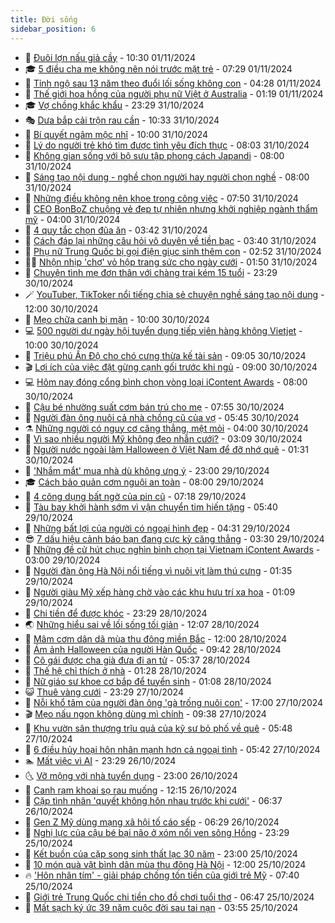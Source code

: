 ```yaml
---
title: Đời sống
sidebar_position: 6
---
```


<!-- vnexpress-doi-song:START -->
- 🚀 [Đuôi lợn nấu giả cầy](https://vnexpress.net/duoi-lon-nau-gia-cay-4811006.html) - 10:30 01/11/2024
- 🎓 [5 điều cha mẹ không nên nói trước mặt trẻ](https://vnexpress.net/5-dieu-cha-me-khong-nen-noi-truoc-mat-tre-4811009.html) - 07:29 01/11/2024
- 🚦 [Tỉnh ngộ sau 13 năm theo đuổi lối sống không con](https://vnexpress.net/tinh-ngo-sau-13-nam-theo-duoi-loi-song-khong-con-4810498.html) - 04:28 01/11/2024
- 🦣 [Thế giới hoa hồng của người phụ nữ Việt ở Australia](https://vnexpress.net/the-gioi-hoa-hong-cua-nguoi-phu-nu-viet-o-australia-4809693.html) - 01:19 01/11/2024
- 🎓 [Vợ chồng khắc khẩu](https://vnexpress.net/vo-chong-khac-khau-4808337.html) - 23:29 31/10/2024
- 🎭 [Dưa bắp cải trộn rau cần](https://vnexpress.net/dua-bap-cai-tron-rau-can-4810686.html) - 10:33 31/10/2024
- 🦅 [Bí quyết ngâm mộc nhĩ](https://vnexpress.net/bi-quyet-ngam-moc-nhi-4810351.html) - 10:00 31/10/2024
- 🎃 [Lý do người trẻ khó tìm được tình yêu đích thực](https://vnexpress.net/ly-do-nguoi-tre-kho-tim-duoc-tinh-yeu-dich-thuc-4810297.html) - 08:03 31/10/2024
- 💪 [Không gian sống với bộ sưu tập phong cách Japandi](https://vnexpress.net/khong-gian-song-voi-bo-suu-tap-phong-cach-japandi-4810692.html) - 08:00 31/10/2024
- 🐻 [Sáng tạo nội dung - nghề chọn người hay người chọn nghề](https://vnexpress.net/sang-tao-noi-dung-nghe-chon-nguoi-hay-nguoi-chon-nghe-4810685.html) - 08:00 31/10/2024
- 🧠 [Những điều không nên khoe trong công việc](https://vnexpress.net/nhung-dieu-khong-nen-khoe-trong-cong-viec-4810559.html) - 07:50 31/10/2024
- 🐘 [CEO BonBoZ chuộng vẻ đẹp tự nhiên nhưng khởi nghiệp ngành thẩm mỹ](https://vnexpress.net/ceo-bonboz-chuong-ve-dep-tu-nhien-nhung-khoi-nghiep-nganh-tham-my-4810517.html) - 04:00 31/10/2024
- 👹 [4 quy tắc chọn đũa ăn](https://vnexpress.net/4-quy-tac-chon-dua-an-4810500.html) - 03:42 31/10/2024
- 💂 [Cách đáp lại những câu hỏi vô duyên về tiền bạc](https://vnexpress.net/cach-dap-lai-nhung-cau-hoi-vo-duyen-ve-tien-bac-4810177.html) - 03:40 31/10/2024
- 🦍 [Phụ nữ Trung Quốc bị gọi điện giục sinh thêm con](https://vnexpress.net/phu-nu-trung-quoc-bi-goi-dien-giuc-sinh-them-con-4810238.html) - 02:52 31/10/2024
- 🧑‍🏫 [Nhộn nhịp &#39;chợ&#39; vỏ hộp trang sức cho ngày cưới](https://vnexpress.net/nhon-nhip-cho-vo-hop-trang-suc-cho-ngay-cuoi-4810250.html) - 01:50 31/10/2024
- 🧰 [Chuyện tình mẹ đơn thân với chàng trai kém 15 tuổi](https://vnexpress.net/chuyen-tinh-me-don-than-voi-chang-trai-kem-15-tuoi-4807875.html) - 23:29 30/10/2024
- 🪄 [YouTuber, TikToker nổi tiếng chia sẻ chuyện nghề sáng tạo nội dung](https://vnexpress.net/youtuber-tiktoker-noi-tieng-chia-se-chuyen-nghe-sang-tao-noi-dung-4810102.html) - 12:00 30/10/2024
- 🐲 [Mẹo chữa canh bị mặn](https://vnexpress.net/meo-chua-canh-bi-man-4810163.html) - 10:00 30/10/2024
- 💻 [500 người dự ngày hội tuyển dụng tiếp viên hàng không Vietjet](https://vnexpress.net/500-nguoi-du-ngay-hoi-tuyen-dung-tiep-vien-hang-khong-vietjet-4810327.html) - 10:00 30/10/2024
- 🐘 [Triệu phú Ấn Độ cho chó cưng thừa kế tài sản](https://vnexpress.net/trieu-phu-an-do-cho-cho-cung-thua-ke-tai-san-4810265.html) - 09:05 30/10/2024
- 🎬 [Lợi ích của việc đặt gừng cạnh gối trước khi ngủ](https://vnexpress.net/loi-ich-cua-viec-dat-gung-canh-goi-truoc-khi-ngu-4810061.html) - 09:00 30/10/2024
- 💻 [Hôm nay đóng cổng bình chọn vòng loại iContent Awards](https://vnexpress.net/hom-nay-dong-cong-binh-chon-vong-loai-icontent-awards-4809247.html) - 08:00 30/10/2024
- 🧰 [Cậu bé nhường suất cơm bán trú cho mẹ](https://vnexpress.net/cau-be-nhuong-suat-com-ban-tru-cho-me-4810216.html) - 07:55 30/10/2024
- 🫣 [Người đàn ông nuôi cả nhà chồng cũ của vợ](https://vnexpress.net/nguoi-dan-ong-nuoi-ca-nha-chong-cu-cua-vo-4809999.html) - 05:45 30/10/2024
- ⚗️ [Những người có nguy cơ căng thẳng, mệt mỏi](https://vnexpress.net/nhung-nguoi-co-nguy-co-cang-thang-met-moi-4810191.html) - 04:00 30/10/2024
- 🌊 [Vì sao nhiều người Mỹ không đeo nhẫn cưới?](https://vnexpress.net/vi-sao-nhieu-nguoi-my-khong-deo-nhan-cuoi-4809729.html) - 03:09 30/10/2024
- 💃 [Người nước ngoài làm Halloween ở Việt Nam để đỡ nhớ quê](https://vnexpress.net/nguoi-nuoc-ngoai-lam-halloween-o-viet-nam-de-do-nho-que-4809675.html) - 01:31 30/10/2024
- 🦆 [&#39;Nhắm mắt&#39; mua nhà dù không ưng ý](https://vnexpress.net/nham-mat-mua-nha-du-khong-ung-y-4809730.html) - 23:00 29/10/2024
- 🎓 [Cách bảo quản cơm nguội an toàn](https://vnexpress.net/cach-bao-quan-com-nguoi-an-toan-4808878.html) - 08:00 29/10/2024
- 💪 [4 công dụng bất ngờ của pin cũ](https://vnexpress.net/4-cong-dung-bat-ngo-cua-pin-cu-4808604.html) - 07:18 29/10/2024
- 🤔 [Tàu bay khởi hành sớm vì vận chuyển tim hiến tặng](https://vnexpress.net/tau-bay-khoi-hanh-som-vi-van-chuyen-tim-hien-tang-4809749.html) - 05:40 29/10/2024
- 🧰 [Những bất lợi của người có ngoại hình đẹp](https://vnexpress.net/nhung-bat-loi-cua-nguoi-co-ngoai-hinh-dep-4806997.html) - 04:31 29/10/2024
- 😎 [7 dấu hiệu cảnh báo bạn đang cực kỳ căng thẳng](https://vnexpress.net/7-dau-hieu-canh-bao-ban-dang-cuc-ky-cang-thang-4809633.html) - 03:30 29/10/2024
- 🌮 [Những đề cử hút chục nghìn bình chọn tại Vietnam iContent Awards](https://vnexpress.net/nhung-de-cu-hut-chuc-nghin-binh-chon-tai-vietnam-icontent-awards-4809272.html) - 03:00 29/10/2024
- 🧠 [Người đàn ông Hà Nội nổi tiếng vì nuôi vịt làm thú cưng](https://vnexpress.net/nguoi-dan-ong-ha-noi-noi-tieng-vi-nuoi-vit-lam-thu-cung-4809475.html) - 01:35 29/10/2024
- 🎡 [Người giàu Mỹ xếp hàng chờ vào các khu hưu trí xa hoa](https://vnexpress.net/nguoi-giau-my-xep-hang-cho-vao-cac-khu-huu-tri-xa-hoa-4809419.html) - 01:09 29/10/2024
- 🎡 [Chi tiền để được khóc](https://vnexpress.net/chi-tien-de-duoc-khoc-4808800.html) - 23:29 28/10/2024
- 🌏 [Những hiểu sai về lối sống tối giản](https://vnexpress.net/nhung-hieu-sai-ve-loi-song-toi-gian-4809053.html) - 12:07 28/10/2024
- 🐻 [Mâm cơm dân dã mùa thu đông miền Bắc](https://vnexpress.net/mam-com-dan-da-mua-thu-dong-mien-bac-4809399.html) - 12:00 28/10/2024
- 💂 [Ám ảnh Halloween của người Hàn Quốc](https://vnexpress.net/am-anh-halloween-cua-nguoi-han-quoc-4809315.html) - 09:42 28/10/2024
- 🥸 [Cô gái được cha già đưa đi an tử](https://vnexpress.net/co-gai-duoc-cha-gia-dua-di-an-tu-4809181.html) - 05:37 28/10/2024
- 🌋 [Thế hệ chỉ thích ở nhà](https://vnexpress.net/the-he-chi-thich-o-nha-4808798.html) - 01:28 28/10/2024
- 🦩 [Nữ giáo sư khoe cơ bắp để tuyển sinh](https://vnexpress.net/nu-giao-su-khoe-co-bap-de-tuyen-sinh-4809059.html) - 01:08 28/10/2024
- 😺 [Thuê vàng cưới](https://vnexpress.net/thue-vang-cuoi-4807507.html) - 23:29 27/10/2024
- 🐻 [Nỗi khổ tâm của người đàn ông &#39;gà trống nuôi con&#39;](https://vnexpress.net/noi-kho-tam-cua-nguoi-dan-ong-ga-trong-nuoi-con-4806296.html) - 17:00 27/10/2024
- 🎬 [Mẹo nấu ngon không dùng mì chính](https://vnexpress.net/meo-nau-ngon-khong-dung-mi-chinh-4809030.html) - 09:38 27/10/2024
- 🎊 [Khu vườn sân thượng trĩu quả của kỹ sư bỏ phố về quê](https://vnexpress.net/khu-vuon-san-thuong-triu-qua-cua-ky-su-bo-pho-ve-que-4808519.html) - 05:48 27/10/2024
- 💄 [6 điều hủy hoại hôn nhân mạnh hơn cả ngoại tình](https://vnexpress.net/6-dieu-huy-hoai-hon-nhan-manh-hon-ca-ngoai-tinh-4808889.html) - 05:42 27/10/2024
- 🏊 [Mất việc vì AI](https://vnexpress.net/mat-viec-vi-ai-4808363.html) - 23:29 26/10/2024
- 🌜 [Vỡ mộng với nhà tuyển dụng](https://vnexpress.net/vo-mong-voi-nha-tuyen-dung-4808783.html) - 23:00 26/10/2024
- 🤡 [Canh rạm khoai sọ rau muống](https://vnexpress.net/canh-ram-khoai-so-rau-muong-4808755.html) - 12:15 26/10/2024
- 🥰 [Cặp tình nhân &#39;quyết không hôn nhau trước khi cưới&#39;](https://vnexpress.net/cap-tinh-nhan-quyet-khong-hon-nhau-truoc-khi-cuoi-4808727.html) - 06:37 26/10/2024
- 🦍 [Gen Z Mỹ dùng mạng xã hội tố cáo sếp](https://vnexpress.net/gen-z-my-dung-mang-xa-hoi-to-cao-sep-4808449.html) - 06:29 26/10/2024
- 🫣 [Nghị lực của cậu bé bại não ở xóm nổi ven sông Hồng](https://vnexpress.net/nghi-luc-cua-cau-be-bai-nao-o-xom-noi-ven-song-hong-4805456.html) - 23:29 25/10/2024
- 🚦 [Kết buồn của cặp song sinh thất lạc 30 năm](https://vnexpress.net/ket-buon-cua-cap-song-sinh-that-lac-30-nam-4808489.html) - 23:00 25/10/2024
- 🐘 [10 món quà vặt bình dân mùa thu đông Hà Nội](https://vnexpress.net/10-mon-qua-vat-binh-dan-mua-thu-dong-ha-noi-4808474.html) - 12:00 25/10/2024
- 🔥 [&#39;Hôn nhân tím&#39; - giải pháp chống tốn tiền của giới trẻ Mỹ](https://vnexpress.net/hon-nhan-tim-giai-phap-chong-ton-tien-cua-gioi-tre-my-4808410.html) - 07:40 25/10/2024
- 🎃 [Giới trẻ Trung Quốc chi tiền cho đồ chơi tuổi thơ](https://vnexpress.net/gioi-tre-trung-quoc-chi-tien-cho-do-choi-tuoi-tho-4808322.html) - 06:47 25/10/2024
- 🥳 [Mất sạch ký ức 39 năm cuộc đời sau tai nạn](https://vnexpress.net/mat-sach-ky-uc-39-nam-cuoc-doi-sau-tai-nan-4808264.html) - 03:55 25/10/2024<!-- vnexpress-doi-song:END -->
